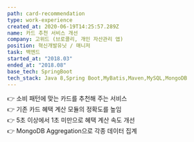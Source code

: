 ```yaml
---
path: card-recommendation
type: work-experience
created_at: 2020-06-19T14:25:57.289Z
name: 카드 추천 서비스 개선
company: 고위드 (브로콜리, 개인 자산관리 앱)
position: 혁신개발유닛 / 매니저
task: 백엔드
started_at: "2018.03"
ended_at: "2018.08"
base_tech: SpringBoot
tech_stack: Java 8,Spring Boot,MyBatis,Maven,MySQL,MongoDB
---
```

👉 소비 패턴에 맞는 카드를 추천해 주는 서비스<br/>
👉 기존 카드 혜택 계산 모듈의 정확도를 높임<br/>
👉 5초 이상에서 1초 미만으로 혜택 계산 속도 개선<br/>
👉 MongoDB Aggregation으로 각종 데이터 집계